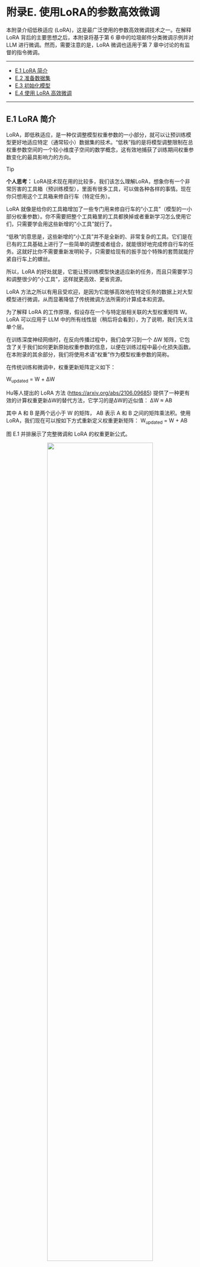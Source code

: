 # 附录E. 使用LoRA的参数高效微调

本附录介绍低秩适应 (LoRA)，这是最广泛使用的参数高效微调技术之一。在解释 LoRA 背后的主要思想之后，本附录将基于第 6 章中的垃圾邮件分类微调示例并对 LLM 进行微调。然而，需要注意的是，LoRA 微调也适用于第 7 章中讨论的有监督的指令微调。

-----

- [E.1 LoRA 简介](#e1-lora-简介)
- [E.2 准备数据集](#e2-准备数据集)
- [E.3 初始化模型](#e3-初始化模型)
- [E.4 使用 LoRA 高效微调](#e4-使用-lora-高效微调)

-----

## E.1 LoRA 简介

LoRA，即低秩适应，是一种仅调整模型权重参数的一小部分，就可以让预训练模型更好地适应特定（通常较小）数据集的技术。“低秩”指的是将模型调整限制在总权重参数空间的一个较小维度子空间的数学概念，这有效地捕获了训练期间权重参数变化的最具影响力的方向。

> [!TIP]
>
> **个人思考：** LoRA技术现在用的比较多，我们该怎么理解LoRA，想象你有一个非常厉害的工具箱（预训练模型），里面有很多工具，可以做各种各样的事情。现在你只想用这个工具箱来修自行车（特定任务）。
>
> LoRA 就像是给你的工具箱增加了一些专门用来修自行车的“小工具”（模型的一小部分权重参数）。你不需要把整个工具箱里的工具都换掉或者重新学习怎么使用它们，只需要学会用这些新增的“小工具”就行了。
>
> “低秩”的意思是，这些新增的“小工具”并不是全新的、非常复杂的工具。它们是在已有的工具基础上进行了一些简单的调整或者组合，就能很好地完成修自行车的任务。这就好比你不需要重新发明轮子，只需要给现有的扳手加个特殊的套筒就能拧紧自行车上的螺丝。
>
> 所以，LoRA 的好处就是，它能让预训练模型快速适应新的任务，而且只需要学习和调整很少的“小工具”，这样就更高效、更省资源。

LoRA 方法之所以有用且受欢迎，是因为它能够高效地在特定任务的数据上对大型模型进行微调，从而显著降低了传统微调方法所需的计算成本和资源。

为了解释 LoRA 的工作原理，假设存在一个与特定层相关联的大型权重矩阵 W。LoRA 可以应用于 LLM 中的所有线性层（稍后将会看到），为了说明，我们先关注单个层。

在训练深度神经网络时，在反向传播过程中，我们会学习到一个 ΔW 矩阵，它包含了关于我们如何更新原始权重参数的信息，以便在训练过程中最小化损失函数。在本附录的其余部分，我们将使用术语“权重”作为模型权重参数的简称。

在传统训练和微调中，权重更新矩阵定义如下：

W<sub>updated</sub> = W + ΔW

Hu等人提出的 LoRA 方法 (https://arxiv.org/abs/2106.09685) 提供了一种更有效的计算权重更新ΔW的替代方法，它学习的是ΔW的近似值：
ΔW ≈ AB

其中 A 和 B 是两个远小于 W 的矩阵， AB 表示 A 和 B 之间的矩阵乘法积。使用 LoRA，我们现在可以按如下方式重新定义权重更新矩阵：
W<sub>updated</sub> = W + AB

图 E.1 并排展示了完整微调和 LoRA 的权重更新公式。

<div style="text-align: center;">
    <img src="Image/AppendixE/E.1.png" width="75%" />
</div>

如果你仔细观察，你可能会注意到图 E.1 中完整微调和 LoRA 的视觉表示与之前呈现的公式略有不同。这种差异归因于矩阵乘法的分配律，该定律允许我们分离原始权重和更新后的权重，而不是将它们组合在一起。例如，在进行常规微调的情况下，以 x 作为输入数据，我们可以将计算按如下表示:

x ( W + ΔW) = xW + xΔW

同样，我们也可以将 LoRA 按如下表示：

x ( W + AB) = xW + xAB

除了能减少训练期间需要更新的权重数量之外，将 LoRA 权重矩阵与原始模型权重分离的能力使得 LoRA 的实用性更强。这意味着预训练模型的权重可以保持不变，而 LoRA 权重矩阵在训练后使用模型时则可以被动态地应用。

> [!TIP]
>
> **个人思考：** 这段描述的关键在于强调**LoRA 的权重是独立于原始模型权重的**，这带来了很多实际的好处。你可以这样理解：
>
> 想象你已经拥有一个非常庞大的、功能强大的模型，它就像一个已经掌握了很多知识和技能的“超级大脑”。现在你想让这个“超级大脑”专注于解决某个特定的问题，比如识别图片中的猫。
>
> **传统的微调**就像是直接调整这个“超级大脑”内部的很多连接和参数，让它更擅长识别猫。这个过程可能会比较复杂，需要大量的计算资源，而且可能会影响它之前学到的其他知识。
>
> **LoRA 的做法则更聪明：**
>
> 它不是直接修改“超级大脑”原有的结构，而是在它的基础上**增加了一些非常小的、专门用于识别猫的“插件”或者“补丁”**。这些“插件”就是 LoRA 的权重矩阵（A 和 B）。
>
> 关键在于，这些“插件”是**独立**于“超级大脑”本身的核心知识（原始模型权重）的。这意味着：
>
> 1. **原始的“超级大脑”保持不变：** 它仍然拥有之前学到的所有通用知识。你不需要担心为了让它识别猫而忘记了其他技能。
> 2. **“插件”很小，训练起来更快更省资源：** 因为 LoRA 只训练这些新增的“插件”，它们的参数量比原始模型小得多，所以训练起来更快，需要的计算资源也更少。
> 3. **可以灵活地切换任务：** 想象一下，你不仅想让这个“超级大脑”识别猫，还想让它识别狗。使用 LoRA，你可以在同一个原始模型的基础上，训练出另一个专门识别狗的“插件”。当你需要识别猫时，就加载猫的“插件”；需要识别狗时，就加载狗的“插件”。原始的“超级大脑”本身不需要改变。
> 4. **部署和存储更方便：** 因为原始模型很大，而 LoRA 的“插件”很小，所以你只需要存储原始模型一次，然后为不同的任务存储不同的“插件”就可以了，这样可以节省大量的存储空间。

在实践中，将 LoRA 权重分开非常有用，因为它可以在不需要存储 LLM 的多个完整版本的情况下实现模型定制。这显著降低了存储需求并提高了可伸缩性，因为当为每个特定的客户或应用程序定制 LLM 时，只需要调整和保存较小的 LoRA 矩阵。

目前我们已经讨论了 LoRA 的全部内容，在接下来的章节中，让我们看看如何使用它来微调 LLM 以进行垃圾邮件分类，类似于第 6 章中的微调示例。



## E.2 准备数据集

在将 LoRA 应用于第 6 章中的垃圾邮件分类示例之前，我们必须加载将要使用的数据集和预训练模型。

本节中的代码复用了第 6 章中的数据准备工作。（请注意，除了在本节中复用代码之外，我们还可以打开并运行第 6 章的 notebook，然后将 E.4 节中的 LoRA 代码插入到那里。）

首先，我们下载数据集并将其保存为 CSV 文件：

```python
# Listing E.1 Downloading and preparing the dataset

from pathlib import Path
import pandas as pd
from ch06 import (
    download_and_unzip_spam_data,
    create_balanced_dataset,
    random_split
)

url = "https://archive.ics.uci.edu/static/public/228/sms+spam+collection.zip"
zip_path = "sms_spam_collection.zip"
extracted_path = "sms_spam_collection"
data_file_path = Path(extracted_path) / "SMSSpamCollection.tsv"

download_and_unzip_spam_data(url, zip_path, extracted_path, data_file_path)

df = pd.read_csv(data_file_path, sep="\t", header=None, names=["Label", "Text"])
balanced_df = create_balanced_dataset(df)
balanced_df["Label"] = balanced_df["Label"].map({"ham": 0, "spam": 1})

train_df, validation_df, test_df = random_split(balanced_df, 0.7, 0.1)
train_df.to_csv("train.csv", index=None)
validation_df.to_csv("validation.csv", index=None)
test_df.to_csv("test.csv", index=None)
```

接着，我们来创建 `SpamDataset` 实例：

```python
# Listing E.2 Instantiating PyTorch datasets

import torch
from torch.utils.data import Dataset
import tiktoken
from previous_chapters import SpamDataset

tokenizer = tiktoken.get_encoding("gpt2")
train_dataset = SpamDataset("train.csv", max_length=None, tokenizer=tokenizer)
val_dataset = SpamDataset("validation.csv", max_length=train_dataset.max_length,
tokenizer=tokenizer)
test_dataset = SpamDataset("test.csv", max_length=train_dataset.max_length,
tokenizer=tokenizer)
```

在创建 PyTorch 数据集对象之后，我们开始实例化数据加载器：

```python
# Listing E.3 Creating PyTorch data loaders

from torch.utils.data import DataLoader

num_workers = 0
batch_size = 8

torch.manual_seed(123)

train_loader = DataLoader(
    dataset=train_dataset,
    batch_size=batch_size,
    shuffle=True,
    num_workers=num_workers,
    drop_last=True,
)

val_loader = DataLoader(
    dataset=val_dataset,
    batch_size=batch_size,
    num_workers=num_workers,
    drop_last=False,
)

test_loader = DataLoader(
    dataset=test_dataset,
    batch_size=batch_size,
    num_workers=num_workers,
    drop_last=False,
)
```

作为验证步骤，我们遍历数据加载器并检查每个批次是否包含 8 个训练示例，其中每个训练示例包含 120 个 token：

```python
print("Train loader:")
for input_batch, target_batch in train_loader:
		pass
  
print("Input batch dimensions:", input_batch.shape)
print("Label batch dimensions", target_batch.shape)
```

输出如下：

```python
Train loader:
Input batch dimensions: torch.Size([8, 120])
Label batch dimensions torch.Size([8])
```

最后，我们打印每个数据集中的总批次数：

```python
print(f"{len(train_loader)} training batches")
print(f"{len(val_loader)} validation batches")
print(f"{len(test_loader)} test batches")
```

在这种情况下，我们每个数据集拥有的批次数如下：

```python
130 training batches
19 validation batches
38 test batches
```



## E.3 初始化模型

本节将复用第 6 章中的代码来加载和准备预训练的 GPT 模型。我们首先下载模型权重，然后将它们加载到 `GPTModel` 类中：

```python
# Listing E.4 Loading a pretrained GPT model

from gpt_download import download_and_load_gpt2
from previous_chapters import GPTModel, load_weights_into_gpt

CHOOSE_MODEL = "gpt2-small (124M)"
INPUT_PROMPT = "Every effort moves"

BASE_CONFIG = {
    "vocab_size": 50257, # Vocabulary size
    "context_length": 1024, # Context length
    "drop_rate": 0.0, # Dropout rate
    "qkv_bias": True # Query-key-value bias
}

model_configs = {
    "gpt2-small (124M)": {"emb_dim": 768, "n_layers": 12, "n_heads": 12},
    "gpt2-medium (355M)": {"emb_dim": 1024, "n_layers": 24, "n_heads": 16},
    "gpt2-large (774M)": {"emb_dim": 1280, "n_layers": 36, "n_heads": 20},
    "gpt2-xl (1558M)": {"emb_dim": 1600, "n_layers": 48, "n_heads": 25},
}

BASE_CONFIG.update(model_configs[CHOOSE_MODEL])

model_size = CHOOSE_MODEL.split(" ")[-1].lstrip("(").rstrip(")")
settings, params = download_and_load_gpt2(model_size=model_size, models_dir="gpt2")

model = GPTModel(BASE_CONFIG)
load_weights_into_gpt(model, params)
model.eval()
```

为了确保模型已正确加载，让我们再次检查它是否能生成连贯的文本：

```python
from previous_chapters import (
    generate_text_simple,
    text_to_token_ids,
    token_ids_to_text
)

text_1 = "Every effort moves you"

token_ids = generate_text_simple(
    model=model,
    idx=text_to_token_ids(text_1, tokenizer),
    max_new_tokens=15,
    context_size=BASE_CONFIG["context_length"]
)

print(token_ids_to_text(token_ids, tokenizer))
```

如下所示，该模型生成了连贯的文本，这表明模型权重已正确加载：

```python
Every effort moves you forward.
The first step is to understand the importance of your work
```

接着，我们准备模型以进行分类微调，类似于第 6 章那样替换掉输出层：

```python
torch.manual_seed(123)
num_classes = 2
model.out_head = torch.nn.Linear(in_features=768, out_features=num_classes)
device = torch.device("cuda" if torch.cuda.is_available() else "cpu")
model.to(device)
```

最后，让我们计算未微调模型的初始分类准确率（我们预计大概为 50%，这意味着该模型尚无法可靠地区分垃圾邮件和非垃圾邮件）：

```python
from ch06 import calc_accuracy_loader

torch.manual_seed(123)
train_accuracy = calc_accuracy_loader(train_loader, model, device, num_batches=10)
val_accuracy = calc_accuracy_loader(val_loader, model, device, num_batches=10)
test_accuracy = calc_accuracy_loader(test_loader, model, device, num_batches=10)

print(f"Training accuracy: {train_accuracy*100:.2f}%")
print(f"Validation accuracy: {val_accuracy*100:.2f}%")
print(f"Test accuracy: {test_accuracy*100:.2f}%")
```

初始预测准确率如下：

```python
Training accuracy: 46.25%
Validation accuracy: 45.00%
Test accuracy: 48.75%
```



## E.4 使用 LoRA 高效微调

在本节中，我们将使用 LoRA 修改和微调 LLM。我们首先初始化一个 `LoRALayer`，该层会创建矩阵 A 和 B，以及 alpha 缩放因子和秩 (r) 设置。

该层可以接受一个输入并计算相应的输出，如图 E.2 所示。

<div style="text-align: center;">
    <img src="Image/AppendixE/E.2.png" width="75%" />
</div>

我们可以通过以下代码来实现图 E.2 中描述的 LoRA 层：

```python
# Listing E.5 Implementing a LoRA layer

import math

class LoRALayer(torch.nn.Module):
    def __init__(self, in_dim, out_dim, rank, alpha):
        super().__init__()
        self.A = torch.nn.Parameter(torch.empty(in_dim, rank))
        torch.nn.init.kaiming_uniform_(self.A, a=math.sqrt(5))      #A
        self.B = torch.nn.Parameter(torch.zeros(rank, out_dim))
        self.alpha = alpha
    
    def forward(self, x):
        x = self.alpha * (x @ self.A @ self.B)
        return x
      
      
#A 使用与 PyTorch 中线性层相同的初始化方式
```

在以上代码中，秩决定了矩阵 A 和 B 的内部维度。本质上，这一设置确定了 LoRA 引入的额外参数的数量，用于在模型的适应性和其效率之间通过使用的参数数量进行平衡。

另一个重要的设置 alpha，用作低秩适应输出的缩放因子。它主要决定了来自适应层的输出对原始层输出的影响程度。这可以看作是一种调节低秩适应对层输出影响的方式。

> [!TIP]
>
> **个人思考：** 关于LoRA的重要设置参数，这里讲的不是很清楚，其实这段话解释了 LoRA 方法中两个非常重要的设置：**秩 (rank)** 和 **Alpha**。可以这样理解它们：
>
> **秩 (Rank):**
>
> + **决定了 LoRA “小工具” 的大小:** 还记得之前我们把 LoRA 比作给预训练模型添加一些专门的“小工具”吗？这里的“秩”就决定了这些“小工具”（更具体地说是矩阵 A 和 B）的内部大小。你可以想象成，秩越大，“小工具”就越复杂，包含的信息就越多。
> + **影响额外学习的参数数量:** 秩越大，LoRA 引入的需要学习的额外参数就越多。反之，秩越小，需要学习的参数就越少。
> + **平衡模型的学习能力和效率:**
>   - **秩高一点:** 模型可以学习到更复杂、更细致的针对特定任务的调整，性能可能会更好。但是，需要学习的参数也更多，训练起来可能更慢，更耗费资源。
>   - **秩低一点:** 模型学习的参数更少，训练速度更快，更节省资源。但是，如果秩太低，模型可能没有足够的“能力”来学习到足够好的调整，导致性能不够理想。
>   - **就像给自行车加辅助轮:** 秩就像辅助轮的大小。大的辅助轮（高秩）更容易保持平衡，但可能不够灵活。小的辅助轮（低秩）更灵活，但可能需要更高的骑行技巧。你需要找到一个合适的平衡点。
>
> **Alpha:**
>
> + **LoRA “小工具” 输出的音量调节器:** Alpha 可以看作是一个调节 LoRA 带来的改变有多大的“音量旋钮”。它是一个数字，用来乘以 LoRA “小工具” 的输出结果。
> + **控制适应层对原始层的影响:** Alpha 的大小决定了 LoRA 学习到的调整对原始模型输出的影响程度。
>   + **Alpha 大一点:** LoRA 带来的改变会更明显，模型会更倾向于学习新的任务。
>   + **Alpha 小一点:** LoRA 带来的改变会更微妙，模型更多地还是依赖于它原本学到的知识，只是做一些微小的调整。
>   + **就像调味品:** Alpha 就像你做菜时放的盐。盐放多了（Alpha 大了），菜的味道变化就大；盐放少了（Alpha 小了），菜的味道变化就小。你需要根据你的口味来调整。
>
> **总结一下：**
>
> + **秩 (Rank)** 决定了 LoRA 可以学习多少新的信息，以及需要多少额外的参数。
> + **Alpha** 决定了 LoRA 学习到的信息对最终结果的影响有多大。
>
> 这两个参数都需要根据具体的任务和模型进行调整，以达到最佳的性能和效率。

我们目前实现的 `LoRALayer` 类使我们能够转换层的输入。

在 LoRA 中，典型的目标是替换现有的线性层，从而允许将权重更新直接应用于预先存在的预训练权重，如图 E.3 所示。

<div style="text-align: center;">
    <img src="Image/AppendixE/E.3.png" width="75%" />
</div>

为了集成图 E.3 所示的原始线性层权重，我们现在创建一个 `LinearWithLoRA` 层。该层利用了之前实现的 `LoRALayer`，旨在替换神经网络中现有的线性层，例如 `GPTModel` 中的自注意力模块或前馈模块：

```python
# Listing E.6 A LinearWithLora layer to replace Linear layers

class LinearWithLoRA(torch.nn.Module):
    def __init__(self, linear, rank, alpha):
        super().__init__()
        self.linear = linear
        self.lora = LoRALayer(
            linear.in_features, linear.out_features, rank, alpha
        )

    def forward(self, x):
   		 return self.linear(x) + self.lora(x)
```

前面的代码将一个标准的线性层与 `LoRALayer` 结合在一起。`forward` 方法通过将原始线性层和 LoRA 层的输出相加来计算最终输出。

由于权重矩阵 B（在 `LoRALayer` 中是 `self.B`）被初始化为零值，矩阵 A 和 B 的乘积将得到一个零矩阵。这确保了该乘法不会改变原始权重，因为加零不会改变它们。

为了将 LoRA 应用于之前定义的 `GPTModel`，我们还引入了一个 `replace_linear_with_lora` 函数。该函数会将模型中所有现有的线性层替换为新创建的 `LinearWithLoRA` 层：

```python
def replace_linear_with_lora(model, rank, alpha):
    for name, module in model.named_children():
        if isinstance(module, torch.nn.Linear):               #A
            setattr(model, name, LinearWithLoRA(module, rank, alpha))
        else:                                                 #B
            replace_linear_with_lora(module, rank, alpha)
            
    
#A 将线性层替换为 LinearWithLoRA
#B 将相同的函数递归地应用于子模块
```

我们现在已经实现了所有必要的代码，以将 `GPTModel` 中的线性层替换为新开发的 `LinearWithLoRA` 层，从而实现参数高效微调。在接下来的章节中，我们将把 `LinearWithLoRA` 升级应用于 `GPTModel` 的多头注意力模块、前馈模块和输出层中的所有线性层，如图 E.4 所示。

<div style="text-align: center;">
    <img src="Image/AppendixE/E.4.png" width="75%" />
</div>

在我们应用如图 E.4 所示的 `LinearWithLoRA` 层升级之前，我们首先需要冻结原始模型的参数：

```python
total_params = sum(p.numel() for p in model.parameters() if p.requires_grad)
print(f"Total trainable parameters before: {total_params:,}")

for param in model.parameters():
		param.requires_grad = False
    
total_params = sum(p.numel() for p in model.parameters() if p.requires_grad)
print(f"Total trainable parameters after: {total_params:,}")
```

运行代码，可以看到，该模型的所有 1.24 亿个参数现在都不可训练：

```python
Total trainable parameters before: 124,441,346
Total trainable parameters after: 0
```

接着，我们使用 `replace_linear_with_lora` 函数来替换线性层：

```python
replace_linear_with_lora(model, rank=16, alpha=16)
total_params = sum(p.numel() for p in model.parameters() if p.requires_grad)
print(f"Total trainable LoRA parameters: {total_params:,}")
```

添加 LoRA 层后，可训练参数的数量如下：

```python
Total trainable LoRA parameters: 2,666,528
```

如我们所见，使用 LoRA 后，可训练参数的数量减少了近 50 倍。秩和 alpha 一般都默认设置为 16 ，但通常也会增加秩的大小，这从而增加可训练参数的数量。Alpha 通常选择为秩的一半、两倍或相等。

现在可以通过打印模型架构来验证这些层是否已按预期修改：

```python
device = torch.device("cuda" if torch.cuda.is_available() else "cpu")
model.to(device)
print(model)
```

输出如下：

```python
GPTModel(
  (tok_emb): Embedding(50257, 768)
  (pos_emb): Embedding(1024, 768)
  (drop_emb): Dropout(p=0.0, inplace=False)
  (trf_blocks): Sequential(
		...
    (11): TransformerBlock(
    	(att): MultiHeadAttention(
   		 (W_query): LinearWithLoRA(
   			 (linear): Linear(in_features=768, out_features=768, bias=True)
    		 (lora): LoRALayer()
    	 )
      (W_key): LinearWithLoRA(
        (linear): Linear(in_features=768, out_features=768, bias=True)
        (lora): LoRALayer()
      )
      (W_value): LinearWithLoRA(
        (linear): Linear(in_features=768, out_features=768, bias=True)
        (lora): LoRALayer()
      )
      (out_proj): LinearWithLoRA(
        (linear): Linear(in_features=768, out_features=768, bias=True)
        (lora): LoRALayer()
      )
			(dropout): Dropout(p=0.0, inplace=False)
		)
    (ff): FeedForward(
      (layers): Sequential(
        (0): LinearWithLoRA(
          (linear): Linear(in_features=768, out_features=3072, bias=True)
          (lora): LoRALayer()
        )
        (1): GELU()
        (2): LinearWithLoRA(
          (linear): Linear(in_features=3072, out_features=768, bias=True)
          (lora): LoRALayer()
        )
    	)
    )
    (norm1): LayerNorm()
    (norm2): LayerNorm()
    (drop_resid): Dropout(p=0.0, inplace=False)
	 )
 )
 (final_norm): LayerNorm()
 (out_head): LinearWithLoRA(
   (linear): Linear(in_features=768, out_features=2, bias=True)
   (lora): LoRALayer()
 )
)
```

通过输出可以看到，模型现在包含了新的 `LinearWithLoRA` 层，这些层本身包含原始的线性层（我们已将其设置为不可训练）以及我们将要微调的新 LoRA 层。

然而，在开始微调模型之前，我们先计算一下初始分类准确率：

```python
torch.manual_seed(123)
train_accuracy = calc_accuracy_loader(train_loader, model, device, num_batches=10)
val_accuracy = calc_accuracy_loader(val_loader, model, device, num_batches=10)
test_accuracy = calc_accuracy_loader(test_loader, model, device, num_batches=10)

print(f"Training accuracy: {train_accuracy*100:.2f}%")
print(f"Validation accuracy: {val_accuracy*100:.2f}%")
print(f"Test accuracy: {test_accuracy*100:.2f}%")
```

得到的准确率值如下：

```python
Training accuracy: 46.25%
Validation accuracy: 45.00%
Test accuracy: 48.75%
```

如果将这些准确率与第 6 章中的初始值进行比较，我们会发现它们是相同的。这是因为我们将 LoRA 矩阵 B 初始化为零。因此，矩阵 AB 的乘积得到一个零矩阵。这确保了在开始微调之前，该乘法不会改变原始权重，因为加零不会改变它们。

现在，让我们进入激动人心的部分，使用第 6 章中的训练函数来微调模型。在 M3 MacBook Air 笔记本电脑上，训练大约需要 15 分钟；而在 V100 或 A100 GPU 上，则不到半分钟：

```python
# Listing E.7 Finetuning a model with LoRA layers

import time
from ch06 import train_classifier_simple

start_time = time.time()
torch.manual_seed(123)
optimizer = torch.optim.AdamW(model.parameters(), lr=5e-5, weight_decay=0.1)

num_epochs = 5
train_losses, val_losses, train_accs, val_accs, examples_seen = train_classifier_simple(
    model, train_loader, val_loader, optimizer, device,
    num_epochs=num_epochs, eval_freq=50, eval_iter=5,
    tokenizer=tokenizer
)

end_time = time.time()
execution_time_minutes = (end_time - start_time) / 60
print(f"Training completed in {execution_time_minutes:.2f} minutes.")
```

在训练过程中可以看到如下输出：

```python
Ep 1 (Step 000000): Train loss 3.820, Val loss 3.462
Ep 1 (Step 000050): Train loss 0.396, Val loss 0.364
Ep 1 (Step 000100): Train loss 0.111, Val loss 0.229
Training accuracy: 97.50% | Validation accuracy: 95.00%
Ep 2 (Step 000150): Train loss 0.135, Val loss 0.073
Ep 2 (Step 000200): Train loss 0.008, Val loss 0.052
Ep 2 (Step 000250): Train loss 0.021, Val loss 0.179
Training accuracy: 97.50% | Validation accuracy: 97.50%
Ep 3 (Step 000300): Train loss 0.096, Val loss 0.080
Ep 3 (Step 000350): Train loss 0.010, Val loss 0.116
Training accuracy: 97.50% | Validation accuracy: 95.00%
Ep 4 (Step 000400): Train loss 0.003, Val loss 0.151
Ep 4 (Step 000450): Train loss 0.008, Val loss 0.077
Ep 4 (Step 000500): Train loss 0.001, Val loss 0.147
Training accuracy: 100.00% | Validation accuracy: 97.50%
Ep 5 (Step 000550): Train loss 0.007, Val loss 0.094
Ep 5 (Step 000600): Train loss 0.000, Val loss 0.056
Training accuracy: 100.00% | Validation accuracy: 97.50%
    
    
Training completed in 12.10 minutes.  
```

请注意，使用 LoRA 训练模型比第 6 章中不使用 LoRA 训练模型花费更长的时间，因为 LoRA 层在正向传播过程中引入了额外的计算。然而，对于更大的模型，当反向传播的成本变得更高时，模型使用LoRA训练的速度通常比不使用LoRA更快。

可以看到，该模型获得了完美的训练准确率和非常高的验证准确率。我们还可以将损失曲线可视化，以更好地观察训练是否已经收敛。

```python
from ch06 import plot_values

epochs_tensor = torch.linspace(0, num_epochs, len(train_losses))
examples_seen_tensor = torch.linspace(0, examples_seen, len(train_losses))

plot_values(epochs_tensor, examples_seen_tensor, train_losses, val_losses, label="loss")
```

结果如图 E.5 所示。

<div style="text-align: center;">
    <img src="Image/AppendixE/E.5.png" width="75%" />
</div>

除了基于图 E.5 中显示的损失曲线评估模型外，我们还要计算在完整训练集、验证集和测试集上的准确率（在训练过程中，我们通过 `eval_iter=5` 设置从 5 个批次中近似计算了训练集和验证集的准确率）：

```python
from previous_chapters import calc_accuracy_loader

train_accuracy = calc_accuracy_loader(train_loader, model, device)
val_accuracy = calc_accuracy_loader(val_loader, model, device)
test_accuracy = calc_accuracy_loader(test_loader, model, device)

print(f"Training accuracy: {train_accuracy*100:.2f}%")
print(f"Validation accuracy: {val_accuracy*100:.2f}%")
print(f"Test accuracy: {test_accuracy*100:.2f}%")
```

最终得到的准确率值如下：

```python
Training accuracy: 100.00%
Validation accuracy: 96.64%
Test accuracy: 98.00%
```

最终得到的准确率表明，该模型在训练集、验证集和测试集上都表现良好。训练准确率达到 100%，表明该模型已完美地学习了训练数据。然而，略低的验证集和测试集准确率（分别为 96.64% 和 97.33%）表明存在轻微的过拟合，因为与训练集相比，该模型在新数据上的泛化能力稍差。总的来说，考虑到我们只微调了相对较少数量的模型权重（270 万个 LoRA 权重，而不是原来的 1.24 亿个模型权重），这个结果已经非常不错。







